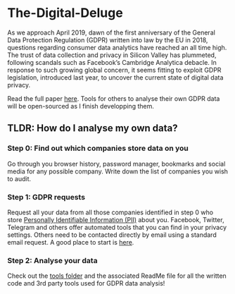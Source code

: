 # The-Digital-Deluge

As we approach April 2019, dawn of the first anniversary of the General Data Protection Regulation (GDPR) written into law by the EU in 2018, questions regarding consumer data analytics have reached an all time high. The trust of data collection and privacy in Silicon Valley has plummeted, following scandals such as Facebook’s Cambridge Analytica debacle. In response to such growing global concern, it seems fitting to exploit GDPR legislation, introduced last year, to uncover the current state of digital data privacy. 

Read the full paper [here](https://github.com/PsiPhiTheta/The-Digital-Deluge/paper/src.pdf). Tools for others to analyse their own GDPR data will be open-sourced as I finish developping them.

## TLDR: How do I analyse my own data?

### Step 0: Find out which companies store data on you

Go through you browser history, password manager, bookmarks and social media for any possible company. Write down the list of companies you wish to audit.

### Step 1: GDPR requests

Request all your data from all those companies identified in step 0 who store [Personally Identifiable Information (PII)](https://en.wikipedia.org/wiki/Personal_information) about you. Facebook, Twitter, Telegram and others offer automated tools that you can find in your privacy settings. Others need to be contacted directly by email using a standard email request. A good place to start is [here](https://mydatarequest.com/).

### Step 2: Analyse your data

Check out the [tools folder](https://github.com/PsiPhiTheta/The-Digital-Deluge/tree/master/tools) and the associated ReadMe file for all the written code and 3rd party tools used for GDPR data analysis!  
